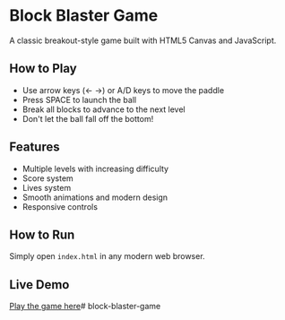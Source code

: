 # Block Blaster Game

A classic breakout-style game built with HTML5 Canvas and JavaScript.

## How to Play
- Use arrow keys (← →) or A/D keys to move the paddle
- Press SPACE to launch the ball
- Break all blocks to advance to the next level
- Don't let the ball fall off the bottom!

## Features
- Multiple levels with increasing difficulty
- Score system
- Lives system
- Smooth animations and modern design
- Responsive controls

## How to Run
Simply open `index.html` in any modern web browser.

## Live Demo
[Play the game here](https://shreedivya19.github.io/block-blaster-game/)# block-blaster-game
